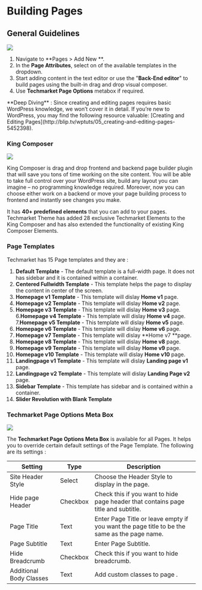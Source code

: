 # Building Pages

## General Guidelines

![](http://transvelo.github.io/docs/techmarket/images/add-new-page.png)

1. Navigate to **Pages > Add New **.
2. In the **Page Attributes**, select on of the available templates in the dropdown.
3. Start adding content in the text editor or use the "**Back-End editor**" to build pages using the built-in drag and drop visual composer.
4. Use **Techmarket Page Options** metabox if required.

<div class="alert alert-info">**Deep Diving** : Since creating and editing pages requires basic WordPress knowledge, we won’t cover it in detail. If you’re new to WordPress, you may find the following resource valuable: [Creating and Editing Pages](http://blip.tv/wptuts/05_creating-and-editing-pages-5452398).</div>

### King Composer

![](http://transvelo.github.io/docs/techmarket/images/vc-backend-editor.png)

King Composer is drag and drop frontend and backend page builder plugin that will save you tons of time working on the site content. You will be able to take full control over your WordPress site, build any layout you can imagine – no programming knowledge required. Moreover, now you can choose either work on a backend or move your page building process to frontend and instantly see changes you make.

It has **40+ predefined elements** that you can add to your pages. Techmarket Theme has added 28 exclusive Techmarket Elements to the King Composer and has also extended the functionality of existing King Composer Elements.

### Page Templates

Techmarket has 15 Page templates and they are :

1. **Default Template** - The default template is a full-width page. It does not has sidebar and it is contained within a container.
2. **Centered Fullwidth Template** - This template helps the page to display the content in center of the screen.
3. **Homepage v1 Template** - This template will dislay **Home v1** page.
4. **Homepage v2 Template** - This template will dislay **Home v2** page.
5. **Homepage v3 Template** - This template will dislay **Home v3** page.
6.**Homepage v4 Template** - This template will dislay **Home v4** page.
7.**Homepage v5 Template** - This template will dislay **Home v5** page.
8. **Homepage v6 Template** - This template will dislay **Home v6** page.
9. **Homepage v7 Template** - This template will dislay **Home v7 **page.
10. **Homepage v8 Template** - This template will dislay **Home v8** page.
11. **Homepage v9 Template** - This template will dislay **Home v9** page.
12. **Homepage v10 Template** - This template will dislay **Home v10** page.
13. **Landingpage v1 Template** - This template will dislay **Landing page v1** page.
14. **Landingpage v2 Template** - This template will dislay **Landing Page v2** page.
15. **Sidebar Template** - This template has sidebar and is contained within a container.
16. **Slider Revolution with Blank Template**

### Techmarket Page Options Meta Box

![](http://transvelo.github.io/docs/techmarket/images/page-options.png)

The **Techmarket Page Options Meta Box** is available for all Pages. It helps you to override certain default settings of the Page Template. The following are its settings :

| Setting | Type | Description |
| -- | -- | -- |
| Site Header Style | Select | Choose the Header Style to display in the page. |
| Hide page Header | Checkbox | Check this if you want to hide page header that contains page title and subtitle. |
| Page Title | Text | Enter Page Title or leave empty if you want the page title to be the same as the page name. |
| Page Subtitle | Text | Enter Page Subtitle. |
| Hide Breadcrumb | Checkbox | Check this if you want to hide breadcrumb. |
| Additional Body Classes | Text | Add custom classes to page . |





